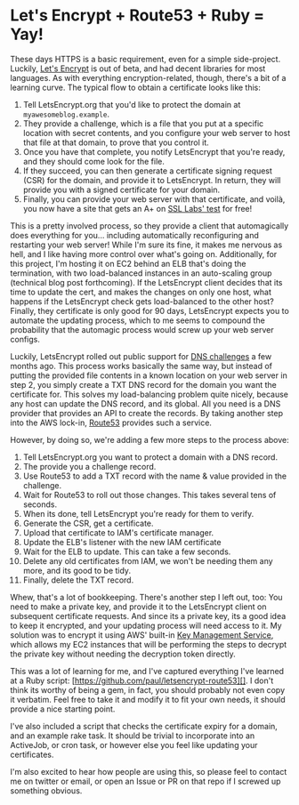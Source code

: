 
# Let's Encrypt + Route53 + Ruby = Yay!

These days HTTPS is a basic requirement, even for a simple side-project.
Luckily, [Let's Encrypt][lets-encrypt] is out of beta, and had decent libraries
for most languages.  As with everything encryption-related, though, there's a
bit of a learning curve. The typical flow to obtain a certificate looks like this:

1. Tell LetsEncrypt.org that you'd like to protect the domain at
   `myawesomeblog.example`.
1. They provide a challenge, which is a file that you put at a specific
   location with secret contents, and you configure your web server to host
   that file at that domain, to prove that you control it.
1. Once you have that complete, you notify LetsEncrypt that you're ready, and
   they should come look for the file.
1. If they succeed, you can then generate a certificate signing request (CSR)
   for the domain, and provide it to LetsEncrypt. In return, they will provide
   you with a signed certificate for your domain.
1. Finally, you can provide your web server with that certificate, and voilà,
   you now have a site that gets an A+ on [SSL Labs' test][ssl-labs] for free!

This is a pretty involved process, so they provide a client that automagically
does everything for you... including automatically reconfiguring and restarting
your web server! While I'm sure its fine, it makes me nervous as hell, and I
like having more control over what's going on. Additionally, for this project,
I'm hosting it on EC2 behind an ELB that's doing the termination, with two
load-balanced instances in an auto-scaling group (technical blog post
forthcoming). If the LetsEncrypt client decides that its time to update the
cert, and makes the changes on only one host, what happens if the LetsEncrypt
check gets load-balanced to the other host? Finally, they certificate is only
good for 90 days, LetsEncrypt expects you to automate the updating process,
which to me seems to compound the probability that the automagic process would
screw up your web server configs.

Luckily, LetsEncrypt rolled out public support for [DNS challenges][] a few
months ago. This process works basically the same way, but instead of putting
the provided file contents in a known location on your web server in step 2,
you simply create a TXT DNS record for the domain you want the certificate for.
This solves my load-balancing problem quite nicely, because any host can update
the DNS record, and its global. All you need is a DNS provider that provides an
API to create the records. By taking another step into the AWS lock-in,
[Route53][] provides such a service.

However, by doing so, we're adding a few more steps to the process above:

1. Tell LetsEncrypt.org you want to protect a domain with a DNS record.
1. The provide you a challenge record.
1. Use Route53 to add a TXT record with the name & value provided in the challenge.
1. Wait for Route53 to roll out those changes. This takes several tens of seconds.
1. When its done, tell LetsEncrypt you're ready for them to verify.
1. Generate the CSR, get a certificate.
1. Upload that certificate to IAM's certificate manager.
1. Update the ELB's listener with the new IAM certificate
1. Wait for the ELB to update. This can take a few seconds.
1. Delete any old certificates from IAM, we won't be needing them any more, and
   its good to be tidy.
1. Finally, delete the TXT record.

Whew, that's a lot of bookkeeping. There's another step I left out, too: You
need to make a private key, and provide it to the LetsEncrypt client on
subsequent certificate requests. And since its a private key, its a good idea
to keep it encrypted, and your updating process will need access to it. My
solution was to encrypt it using AWS' built-in [Key Management Service][KMS],
which allows my EC2 instances that will be performing the steps to decrypt the
private key without needing the decryption token directly.

This was a lot of learning for me, and I've captured everything I've learned at
a Ruby script: [https://github.com/paul/letsencrypt-route53][]. I don't think
its worthy of being a gem, in fact, you should probably not even copy it
verbatim. Feel free to take it and modify it to fit your own needs, it should
provide a nice starting point.

I've also included a script that checks the certificate expiry for a domain,
and an example rake task. It should be trivial to incorporate into an
ActiveJob, or cron task, or however else you feel like updating your
certificates.

I'm also excited to hear how people are using this, so please feel to contact
me on twitter or email, or open an Issue or PR on that repo if I screwed up
something obvious.


[lets-encrypt]: https://letsencrypt.org
[ssl-labs]: https://www.ssllabs.com/ssltest/
[DNS challenges]: https://community.letsencrypt.org/t/dns-challenge-is-in-staging/8322
[Route53]: https://aws.amazon.com/route53/
[KMS]: https://aws.amazon.com/kms/
